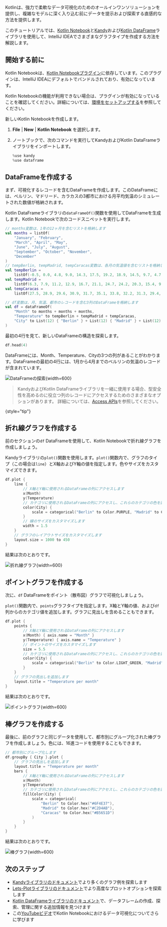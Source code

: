 [//]: # (title: Kotlin NotebookにおけるKandyでのデータ可視化)

Kotlinは、強力で柔軟なデータ可視化のためのオールインワンソリューションを提供し、複雑なモデルに深く入り込む前にデータを提示および探索する直感的な方法を提供します。

このチュートリアルでは、[Kotlin Notebook](kotlin-notebook-overview.md)と[Kandy](https://kotlin.github.io/kandy/welcome.html)および[Kotlin DataFrame](https://kotlin.github.io/dataframe/home.html)ライブラリを使用して、IntelliJ IDEAでさまざまなグラフタイプを作成する方法を解説します。

## 開始する前に

Kotlin Notebookは、[Kotlin Notebookプラグイン](https://plugins.jetbrains.com/plugin/16340-kotlin-notebook)に依存しています。このプラグインは、IntelliJ IDEAにデフォルトでバンドルされており、有効になっています。

Kotlin Notebookの機能が利用できない場合は、プラグインが有効になっていることを確認してください。詳細については、[環境をセットアップする](kotlin-notebook-set-up-env.md)を参照してください。

新しいKotlin Notebookを作成します。

1.  **File** | **New** | **Kotlin Notebook** を選択します。

2.  ノートブックで、次のコマンドを実行してKandyおよびKotlin DataFrameライブラリをインポートします。

    ```kotlin
    %use kandy
    %use dataframe
    ```

## DataFrameを作成する

まず、可視化するレコードを含むDataFrameを作成します。このDataFrameには、ベルリン、マドリード、カラカスの3都市における月平均気温のシミュレートされた数値が格納されます。

Kotlin DataFrameライブラリの`dataFrameOf()`関数を使用してDataFrameを生成します。Kotlin Notebookで次のコードスニペットを実行します。

```kotlin
// months変数は、1年の12ヶ月を含むリストを格納します
val months = listOf(
    "January", "February",
    "March", "April", "May",
    "June", "July", "August",
    "September", "October", "November",
    "December"
)
// tempBerlin, tempMadrid, tempCaracas変数は、各月の気温値を含むリストを格納します
val tempBerlin =
    listOf(-0.5, 0.0, 4.8, 9.0, 14.3, 17.5, 19.2, 18.9, 14.5, 9.7, 4.7, 1.0)
val tempMadrid =
    listOf(6.3, 7.9, 11.2, 12.9, 16.7, 21.1, 24.7, 24.2, 20.3, 15.4, 9.9, 6.6)
val tempCaracas =
    listOf(27.5, 28.9, 29.6, 30.9, 31.7, 35.1, 33.8, 32.2, 31.3, 29.4, 28.9, 27.6)

// df変数は、月、気温、都市のレコードを含む3列のDataFrameを格納します
val df = dataFrameOf(
    "Month" to months + months + months,
    "Temperature" to tempBerlin + tempMadrid + tempCaracas,
    "City" to List(12) { "Berlin" } + List(12) { "Madrid" } + List(12) { "Caracas" }
)
```

最初の4行を見て、新しいDataFrameの構造を探索します。

```kotlin
df.head(4)
```

DataFrameには、Month、Temperature、Cityの3つの列があることがわかります。DataFrameの最初の4行には、1月から4月までのベルリンの気温のレコードが含まれています。

![DataFrameの探索](visualization-dataframe-temperature.png){width=600}

> KandyおよびKotlin DataFrameライブラリを一緒に使用する場合、型安全性を高めるのに役立つ列のレコードにアクセスするためのさまざまなオプションがあります。
> 詳細については、[Access APIs](https://kotlin.github.io/dataframe/apilevels.html)を参照してください。
>
{style="tip"}

## 折れ線グラフを作成する

前のセクションの`df` DataFrameを使用して、Kotlin Notebookで折れ線グラフを作成しましょう。

Kandyライブラリの`plot()`関数を使用します。`plot()`関数内で、グラフのタイプ（この場合は`line`）とX軸およびY軸の値を指定します。色やサイズをカスタマイズできます。

```kotlin
df.plot {
    line {
        // X軸とY軸に使用されるDataFrameの列にアクセスします 
        x(Month)
        y(Temperature)
        // カテゴリに使用されるDataFrameの列にアクセスし、これらのカテゴリの色を設定します 
        color(City) {
            scale = categorical("Berlin" to Color.PURPLE, "Madrid" to Color.ORANGE, "Caracas" to Color.GREEN)
        }
        // 線のサイズをカスタマイズします
        width = 1.5
    }
    // グラフのレイアウトサイズをカスタマイズします
    layout.size = 1000 to 450
}
```

結果は次のとおりです。

![折れ線グラフ](visualization-line-chart.svg){width=600}

## ポイントグラフを作成する

次に、`df` DataFrameをポイント（散布図）グラフで可視化しましょう。

`plot()`関数内で、`points`グラフタイプを指定します。X軸とY軸の値、および`df`列からのカテゴリ値を追加します。グラフに見出しを含めることもできます。

```kotlin
df.plot {
    points {
        // X軸とY軸に使用されるDataFrameの列にアクセスします 
        x(Month) { axis.name = "Month" }
        y(Temperature) { axis.name = "Temperature" }
        // ポイントのサイズをカスタマイズします
        size = 5.5
        // カテゴリに使用されるDataFrameの列にアクセスし、これらのカテゴリの色を設定します 
        color(City) {
            scale = categorical("Berlin" to Color.LIGHT_GREEN, "Madrid" to Color.BLACK, "Caracas" to Color.YELLOW)
        }
    }
    // グラフの見出しを追加します
    layout.title = "Temperature per month"
}
```

結果は次のとおりです。

![ポイントグラフ](visualization-points-chart.svg){width=600}

## 棒グラフを作成する

最後に、前のグラフと同じデータを使用して、都市別にグループ化された棒グラフを作成しましょう。色には、16進コードを使用することもできます。

```kotlin
// 都市別にグループ化します  
df.groupBy { City }.plot {
    // グラフの見出しを追加します
    layout.title = "Temperature per month"
    bars {
        // X軸とY軸に使用されるDataFrameの列にアクセスします 
        x(Month)
        y(Temperature)
        // カテゴリに使用されるDataFrameの列にアクセスし、これらのカテゴリの色を設定します 
        fillColor(City) {
            scale = categorical(
                "Berlin" to Color.hex("#6F4E37"),
                "Madrid" to Color.hex("#C2D4AB"),
                "Caracas" to Color.hex("#B5651D")
            )
        }
    }
}
```

結果は次のとおりです。

![棒グラフ](visualization-bar-chart.svg){width=600}

## 次のステップ

*   [Kandyライブラリのドキュメント](https://kotlin.github.io/kandy/examples.html)でより多くのグラフ例を探索します
*   [Lets-Plotライブラリのドキュメント](lets-plot.md)でより高度なプロットオプションを探索します
*   [Kotlin DataFrameライブラリのドキュメント](https://kotlin.github.io/dataframe/info.html)で、データフレームの作成、探索、管理に関する追加情報を見つけます
*   この[YouTubeビデオ](https://www.youtube.com/watch?v=m4Cqz2_P9rI&t=4s)でKotlin Notebookにおけるデータ可視化についてさらに学びます